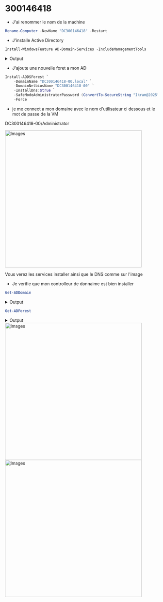 # 300146418

* J'ai renommer le nom de la machine

```powershell
Rename-Computer -NewName "DC300146418" -Restart
```

* J'installe Active Directory

```powershell
Install-WindowsFeature AD-Domain-Services -IncludeManagementTools
```
<details>
    <summary>Output</summary>
    
```powershell
Success Restart Needed Exit Code      Feature Result
------- -------------- ---------      --------------
True    No             Success        {Active Directory Domain Services, Group P...
```
</details>

* J'ajoute une nouvelle foret a mon AD

```powershell
Install-ADDSForest `
    -DomainName "DC300146418-00.local" `
    -DomainNetbiosName "DC300146418-00" `
    -InstallDns:$true `
    -SafeModeAdministratorPassword (ConvertTo-SecureString "Ikram@2025" -AsPlainText -Force) `
    -Force
```

* je me connect a mon domaine avec le nom d'utilisateur ci dessous et le mot de passe de la VM

DC300146418-00\Administrator

<img src="images/111.jpg" alt="Images" width="450"/>

Vous verez les services installer ainsi que le DNS comme sur l'image

* Je verifie que mon controlleur de donnaime est bien installer
  
```powershell
Get-ADDomain
```
<details>
    <summary>Output</summary>
    
```powershell
AllowedDNSSuffixes                 : {}
ChildDomains                       : {}
ComputersContainer                 : CN=Computers,DC=DC300146418-00,DC=local
DeletedObjectsContainer            : CN=Deleted Objects,DC=DC300146418-00,DC=local
DistinguishedName                  : DC=DC300146418-00,DC=local
DNSRoot                            : DC300146418-00.local
DomainControllersContainer         : OU=Domain Controllers,DC=DC300146418-00,DC=local
DomainMode                         : Windows2016Domain
DomainSID                          : S-1-5-21-447135690-91861430-3213525697
ForeignSecurityPrincipalsContainer : CN=ForeignSecurityPrincipals,DC=DC300146418-00,DC=local
Forest                             : DC300146418-00.local
InfrastructureMaster               : DC300146418.DC300146418-00.local
LastLogonReplicationInterval       :
LinkedGroupPolicyObjects           : {CN={31B2F340-016D-11D2-945F-00C04FB984F9},CN=Policies,CN=System,DC=DC300146418-00
                                     ,DC=local}
LostAndFoundContainer              : CN=LostAndFound,DC=DC300146418-00,DC=local
ManagedBy                          :
Name                               : DC300146418-00
NetBIOSName                        : DC300146418-00
ObjectClass                        : domainDNS
ObjectGUID                         : f4ab6369-7629-4201-adaa-941b88b15e17
ParentDomain                       :
PDCEmulator                        : DC300146418.DC300146418-00.local
PublicKeyRequiredPasswordRolling   : True
QuotasContainer                    : CN=NTDS Quotas,DC=DC300146418-00,DC=local
ReadOnlyReplicaDirectoryServers    : {}
ReplicaDirectoryServers            : {DC300146418.DC300146418-00.local}
RIDMaster                          : DC300146418.DC300146418-00.local
SubordinateReferences              : {DC=ForestDnsZones,DC=DC300146418-00,DC=local,
                                     DC=DomainDnsZones,DC=DC300146418-00,DC=local,
                                     CN=Configuration,DC=DC300146418-00,DC=local}
SystemsContainer                   : CN=System,DC=DC300146418-00,DC=local
UsersContainer                     : CN=Users,DC=DC300146418-00,DC=local
```
</details>

```powershell
Get-ADForest
```
<details>
    <summary>Output</summary>
    
```powershell
ApplicationPartitions : {DC=DomainDnsZones,DC=DC300146418-00,DC=local, DC=ForestDnsZones,DC=DC300146418-00,DC=local}
CrossForestReferences : {}
DomainNamingMaster    : DC300146418.DC300146418-00.local
Domains               : {DC300146418-00.local}
ForestMode            : Windows2016Forest
GlobalCatalogs        : {DC300146418.DC300146418-00.local}
Name                  : DC300146418-00.local
PartitionsContainer   : CN=Partitions,CN=Configuration,DC=DC300146418-00,DC=local
RootDomain            : DC300146418-00.local
SchemaMaster          : DC300146418.DC300146418-00.local
Sites                 : {Default-First-Site-Name}
SPNSuffixes           : {}
UPNSuffixes           : {}
```
</details>

<img src="images/2222.jpg" alt="Images" width="450"/>
<img src="images/3333.jpg" alt="Images" width="450"/>
